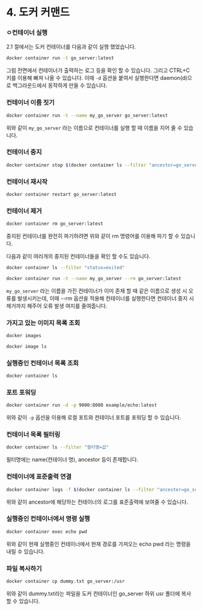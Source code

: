 # 4. 도커 커맨드

### ㅇ컨테이너 실행

2.1 절에서는 도커 컨테이너를 다음과 같이 실행 했었습니다.

```bash
docker container run -t go_server:latest
```

그럼 전면에서 컨테이너가 출력하는 로그 등을 확인 할 수 있습니다. 그리고 CTRL+C 키를 이용해 빠져 나올 수 있습니다. 이때 `-d` 옵션을 붙여서 실행한다면 daemon\(d\)으로 백그라운드에서 동작하게 만들 수 있습니다. 

### 컨테이너 이름 짓기

```bash
docker container run -t --name my_go_server go_server:latest
```

위와 같이 `my_go_server` 라는 이름으로 컨테이너를 실행 할 때 이름을 지어 줄 수 있습니다.

### 컨테이너 중지

```bash
docker container stop $(docker container ls --filter "ancestor=go_server" -q)
```

### 컨테이너 재시작

```bash
docker container restart go_server:latest
```

### 컨테이너 제거

```bash
docker container rm go_server:latest
```

중지된 컨테이너를 완전히 파기하려면 위와 같이 rm 명령어를 이용해 파기 할 수 있습니다.

다음과 같이 여러개의 중지된 컨테이너들을 확인 할 수도 있습니다.

```bash
docker container ls --filter "status=exited"
```

```bash
docker container run -t --name my_go_server --rm go_server:latest
```

`my_go_server` 라는 이름을 가진 컨테이너가 이미 존재 할 때 같은 이름으로 생성 시 오류를 발생시키는데, 이때 --rm 옵션을 적용해 컨테이너를 실행한다면 컨테이너 중지 시 제거까지 해주어 오류 발생 여지를 줄여줍니다.

### 가지고 있는 이미지 목록 조회

```bash
docker images
```

```bash
docker image ls
```

### 실행중인 컨테이너 목록 조회

```bash
docker container ls
```

### 포트 포워딩

```bash
docker container run -d -p 9000:8080 example/echo:latest
```

위와 같이 `-p` 옵션을 이용해 로컬 포트와 컨테이너 포트를 포워딩 할 수 있습니다.

### 컨테이너 목록 필터링

```bash
docker container ls --filter "필터명=값"
```

 필터명에는 name\(컨테이너 명\), ancestor 등이 존재합니다.

### 컨테이너에 표준출력 연결

```bash
docker container logs -f $(docker container ls --filter "ancestor=go_server" -q)
```

위와 같이 ancestor에 해당하는 컨테이너의 로그를 표준출력에 보여줄 수 있습니다.

### 실행중인 컨테이너에서 명령 실행

```bash
docker container exec echo pwd
```

위와 같이 현재 실행중인 컨테이너에서 현재 경로를 가져오는 echo pwd 라는 명령을 내릴 수 있습니다.

### 파일 복사하기

```bash
docker container cp dummy.txt go_server:/usr
```

위와 같이 dummy.txt라는 파일을 도커 컨테이너인 go\_server 하위 usr 폴더에 복사 할 수 있습니다.

